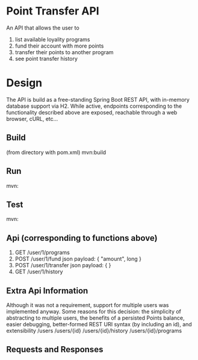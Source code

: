 # Point Transfer API
An API that allows the user to
1. list available loyality programs
2. fund their account with more points
3. transfer their points to another program
4. see point transfer history

# Design
The API is build as a free-standing Spring Boot REST API, with in-memory database support via H2.
While active, endpoints corresponding to the functionality described above are exposed, reachable through a web browser, cURL, etc...

## Build
(from directory with pom.xml)
mvn:build

## Run
mvn:

## Test
mvn:

## Api (corresponding to functions above)
1. GET /user/1/programs
2. POST /user/1/fund
    json payload:
        { "amount", long }
3. POST /user/1/transfer
    json payload:
        { }
4. GET /user/1/history

## Extra Api Information
Although it was not a requirement, support for multiple users was implemented anyway.
Some reasons for this decision: the simplicity of abstracting to multiple users, the benefits of a persisted Points balance, easier debugging, better-formed REST URI syntax (by including an id), and extensibility 
/users
/users/{id}
/users/{id}/history
/users/{id}/programs

## Requests and Responses

    



